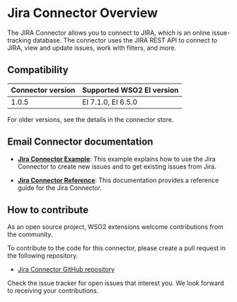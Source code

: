 # Jira Connector Overview

The JIRA Connector allows you to connect to JIRA, which is an online issue-tracking database. The connector uses the JIRA REST API to connect to JIRA, view and update issues, work with filters, and more.

## Compatibility

| Connector version | Supported WSO2 EI version |
| ------------- |------------- |
|  1.0.5      |  EI 7.1.0, EI 6.5.0 |

For older versions, see the details in the connector store.

## Email Connector documentation

* **[Jira Connector Example](jira-connector-example.md)**: This example explains how to use the Jira Connector to create new issues and to get existing issues from Jira.

* **[Jira Connector Reference](jira-connector-config.md)**: This documentation provides a reference guide for the Jira Connector.

## How to contribute

As an open source project, WSO2 extensions welcome contributions from the community. 

To contribute to the code for this connector, please create a pull request in the following repository. 

* [Jira Connector GitHub repository](https://github.com/wso2-extensions/esb-connector-jira)

Check the issue tracker for open issues that interest you. We look forward to receiving your contributions.
